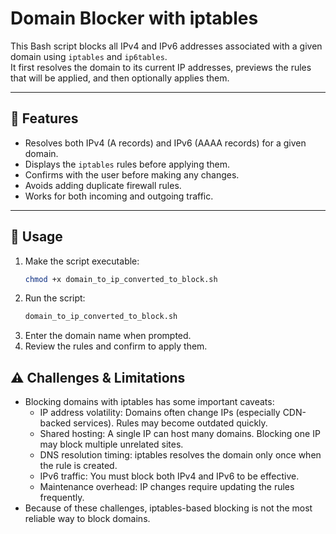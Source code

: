# Domain Blocker with iptables

This Bash script blocks all IPv4 and IPv6 addresses associated with a given domain using `iptables` and `ip6tables`.  
It first resolves the domain to its current IP addresses, previews the rules that will be applied, and then optionally applies them.

---

## 📌 Features
- Resolves both IPv4 (A records) and IPv6 (AAAA records) for a given domain.
- Displays the `iptables` rules before applying them.
- Confirms with the user before making any changes.
- Avoids adding duplicate firewall rules.
- Works for both incoming and outgoing traffic.

---

## 🚀 Usage
1. Make the script executable:
   ```bash
   chmod +x domain_to_ip_converted_to_block.sh
   ```
2. Run the script:
   ```bash
   domain_to_ip_converted_to_block.sh
   ```
3. Enter the domain name when prompted.
4. Review the rules and confirm to apply them.

## ⚠️ Challenges & Limitations
- Blocking domains with iptables has some important caveats:
  - IP address volatility: Domains often change IPs (especially CDN-backed services). Rules may become outdated quickly.
  - Shared hosting: A single IP can host many domains. Blocking one IP may block multiple unrelated sites.
  - DNS resolution timing: iptables resolves the domain only once when the rule is created.
  - IPv6 traffic: You must block both IPv4 and IPv6 to be effective.
  - Maintenance overhead: IP changes require updating the rules frequently.
- Because of these challenges, iptables-based blocking is not the most reliable way to block domains.
